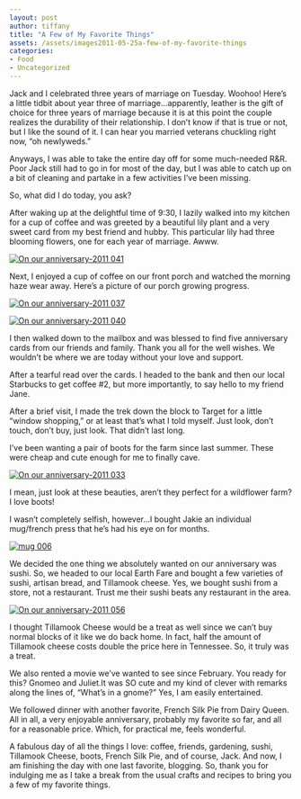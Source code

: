 ```yaml
---
layout: post
author: tiffany
title: "A Few of My Favorite Things"
assets: /assets/images2011-05-25a-few-of-my-favorite-things
categories: 
- Food
- Uncategorized
---
```


Jack and I celebrated three years of marriage on Tuesday. Woohoo! Here’s a little tidbit about year three of marriage…apparently, leather is the gift of choice for three years of marriage because it is at this point the couple realizes the durability of their relationship. I don’t know if that is true or not, but I like the sound of it. I can hear you married veterans chuckling right now, “oh newlyweds.”

Anyways, I was able to take the entire day off for some much-needed R&R. Poor Jack still had to go in for most of the day, but I was able to catch up on a bit of cleaning and partake in a few activities I’ve been missing.

So, what did I do today, you ask?

After waking up at the delightful time of 9:30, I lazily walked into my kitchen for a cup of coffee and was greeted by a beautiful lily plant and a very sweet card from my best friend and hubby. This particular lily had three blooming flowers, one for each year of marriage. Awww.

[![](jekyll_uploads/2011/05/On-our-anniversary-2011-041-325x433.jpg "On our anniversary-2011 041")](http://www.sweetpeonies.com/2011/05/a-few-of-my-favorite-things/on-our-anniversary-2011-041/)

Next, I enjoyed a cup of coffee on our front porch and watched the morning haze wear away. Here’s a picture of our porch growing progress.

[![](jekyll_uploads/2011/05/On-our-anniversary-2011-037-575x431.jpg "On our anniversary-2011 037")](http://www.sweetpeonies.com/2011/05/a-few-of-my-favorite-things/on-our-anniversary-2011-037/)

[![](jekyll_uploads/2011/05/On-our-anniversary-2011-040-575x431.jpg "On our anniversary-2011 040")](http://www.sweetpeonies.com/2011/05/a-few-of-my-favorite-things/on-our-anniversary-2011-040/)

I then walked down to the mailbox and was blessed to find five anniversary cards from our friends and family. Thank you all for the well wishes. We wouldn’t be where we are today without your love and support.

After a tearful read over the cards. I headed to the bank and then our local Starbucks to get coffee #2, but more importantly, to say hello to my friend Jane.

After a brief visit, I made the trek down the block to Target for a little “window shopping,” or at least that’s what I told myself. Just look, don’t touch, don’t buy, just look. That didn’t last long.

I’ve been wanting a pair of boots for the farm since last summer. These were cheap and cute enough for me to finally cave.

[![](jekyll_uploads/2011/05/On-our-anniversary-2011-033-575x431.jpg "On our anniversary-2011 033")](http://www.sweetpeonies.com/2011/05/a-few-of-my-favorite-things/on-our-anniversary-2011-033/)

I mean, just look at these beauties, aren’t they perfect for a wildflower farm? I love boots!

I wasn’t completely selfish, however…I bought Jakie an individual mug/french press that he’s had his eye on for months.

[![](jekyll_uploads/2011/05/mug-006-325x454.jpg "mug 006")](http://www.sweetpeonies.com/2011/05/a-few-of-my-favorite-things/mug-006/)

We decided the one thing we absolutely wanted on our anniversary was sushi. So, we headed to our local Earth Fare and bought a few varieties of sushi, artisan bread, and Tillamook cheese. Yes, we bought sushi from a store, not a restaurant. Trust me their sushi beats any restaurant in the area.

[![](jekyll_uploads/2011/05/On-our-anniversary-2011-056-575x431.jpg "On our anniversary-2011 056")](http://www.sweetpeonies.com/2011/05/a-few-of-my-favorite-things/on-our-anniversary-2011-056/)

I thought Tillamook Cheese would be a treat as well since we can’t buy normal blocks of it like we do back home. In fact, half the amount of Tillamook cheese costs double the price here in Tennessee. So, it truly was a treat.

We also rented a movie we’ve wanted to see since February. You ready for this? Gnomeo and Juliet.It was SO cute and my kind of clever with remarks along the lines of, “What’s in a gnome?” Yes, I am easily entertained.

We followed dinner with another favorite, French Silk Pie from Dairy Queen.  
All in all, a very enjoyable anniversary, probably my favorite so far, and all for a reasonable price. Which, for practical me, feels wonderful.

A fabulous day of all the things I love: coffee, friends, gardening, sushi, Tillamook Cheese, boots, French Silk Pie, and of course, Jack. And now, I am finishing the day with one last favorite, blogging. So, thank you for indulging me as I take a break from the usual crafts and recipes to bring you a few of my favorite things.